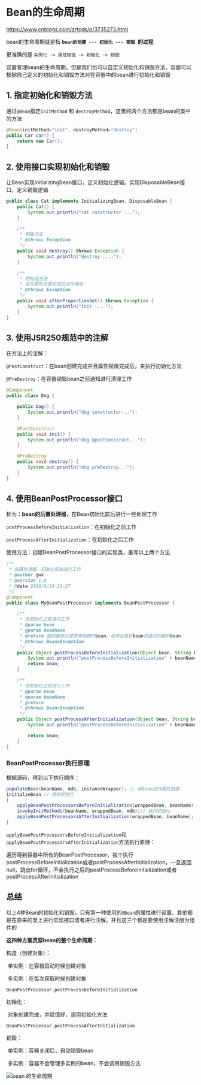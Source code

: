 # Bean的生命周期

https://www.cnblogs.com/zrtqsk/p/3735273.html

bean的生命周期就是指 **`bean的创建 --- 初始化 --- 销毁 `的过程** 

更准确的是 `实例化 -> 属性赋值 -> 初始化 -> 销毁`

容器管理bean的生命周期，但是我们也可以自定义初始化和销毁方法，容器可以根据自己定义的初始化和销毁方法对在容器中的bean进行初始化和销毁



## 1.  指定初始化和销毁方法

通过`@Bean`指定`initMethod` 和 `destroyMethod`，这里的两个方法都是bean的类中的方法

```java
@Bean(initMethod="init", destroyMethod="destroy")
public Car car() {
    return new Car();
}
```



## 2. 使用接口实现初始化和销毁

让Bean实现InitializingBean接口，定义初始化逻辑。实现DisposableBean接口，定义销毁逻辑

```java
public class Cat implements InitializingBean, DisposableBean {
    public Cat() {
        System.out.println("cat constructor ...");
    }

    /**
     * 销毁方法
     * @throws Exception
     */
    public void destroy() throws Exception {
        System.out.println("destroy ....");
    }

    /**
     * 初始话方法
     * 会在属性设置完成后进行调用
     * @throws Exception
     */
    public void afterPropertiesSet() throws Exception {
        System.out.println("init ....");
    }
} 
```

## 3. 使用JSR250规范中的注解

在方法上的注解：

`@PostConstruct`：在bean创建完成并且属性赋值完成后，来执行初始化方法

`@PreDestroy`：在容器销毁bean之前通知进行清理工作

```java
@Component
public class Dog {

    public Dog() {
        System.out.println("dog constructor...");
    }

    @PostConstruct
    public void init() {
        System.out.println("dog @postConstruct...");
    }

    @PreDestroy
    public void destroy() {
        System.out.println("dog preDestroy...");
    }
}
```



## 4. 使用BeanPostProcessor接口

称为：**bean的后置处理器**，在Bean初始化前后进行一些处理工作

`postProcessBeforeInitialization`：在初始化之前工作

`postProcessAfterInitialization`：在初始化之后工作

使用方法：创建BeanPostProcessor接口的实现类，重写以上两个方法

```java
/**
 * 后置处理器，初始化前后进行工作
 * @author gwx
 * @version 1.0
 * @date 2020/9/24 21:27
 */
@Component
public class MyBeanPostProcessor implements BeanPostProcessor {

    /**
     * 在初始化之前进行工作
     * @param bean
     * @param beanName
     * @return 返回值可以是原来创建的bean，也可以是将bean包装后的新的bean
     * @throws BeansException
     */
    public Object postProcessBeforeInitialization(Object bean, String beanName) throws BeansException {
        System.out.println("postProcessBeforeInitialization" + beanName + "-->" + bean);
        return bean;
    }

    /**
     * 在初始化之后进行工作
     * @param bean
     * @param beanName
     * @return
     * @throws BeansException
     */
    public Object postProcessAfterInitialization(Object bean, String beanName) throws BeansException {
        System.out.println("postProcessBeforeInitialization" + beanName + "-->" + bean);

        return bean;
    }
}
```



### BeanPostProcessor执行原理

根据源码，得到以下执行顺序：

```java
populateBean(beanName, mdb, instanceWrapper); // 给bean进行属性赋值
initialzeBean // 开始初始化
{
	applyBeanPostProcessorsBeforeInitialization(wrappedBean, beanName); // 初始化之前的操作
    invokeInitMethods(beanName, wrappedBean, mdb);// 执行初始化
    applyBeanPostProcessorsAfterInitialization(wrappedBean, beanName); // 初始化之后的操作
}
```

`applyBeanPostProcessorsBeforeInitialization`和`applyBeanPostProcessorsAfterInitialization`方法执行原理：

遍历得到容器中所有的BeanPostProcessor，挨个执行postProcessBeforeInitialization或者postProcessAfterInitialization。一旦返回null，跳出for循环，不会执行之后的postProcessBeforeInitialization或者postProcessAfterInitialization

## 总结

以上4种Bean的初始化和销毁，只有第一种使用的`@Bean`的属性进行设置，其他都是在原来的类上进行实现接口或者进行注解。并且这三个都是要使用注解注册为组件的

**这四种方案贯穿bean的整个生命周期：**

构造（创建对象）：

​	单实例：在容器启动时候创建对象

​	多实例：在每次获取时候创建对象

`BeanPostProcessor.postProcessBeforeInitialization`

初始化：

​	对象创建完成，并赋值好，调用初始化方法

`BeanPostProcessor.postProcessAfterInitialization`

销毁：

​	单实例：容器关闭后，自动销毁bean

​	多实例：容器不会管理多实例的bean，不会调用销毁方法

![bean 的生命周期](https://images0.cnblogs.com/i/580631/201405/181453414212066.png)
